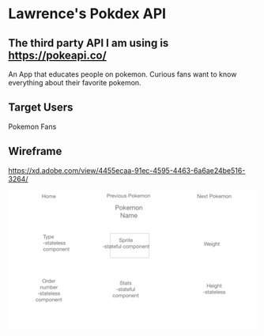 # Lawrence's Pokdex API

## The third party API I am using is https://pokeapi.co/

An App that educates people on pokemon. Curious fans want to know everything about their favorite pokemon.

## Target Users
Pokemon Fans

## Wireframe
https://xd.adobe.com/view/4455ecaa-91ec-4595-4463-6a6ae24be516-3264/

![WireFrame](/Wireframe1.png)
